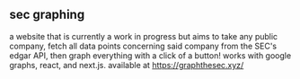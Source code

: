 ## sec graphing
a website that is currently a work in progress but aims to take any public company, fetch all data points concerning said company from the SEC's edgar API, then graph everything with a click of a button! works with google graphs, react, and next.js. available at https://graphthesec.xyz/
